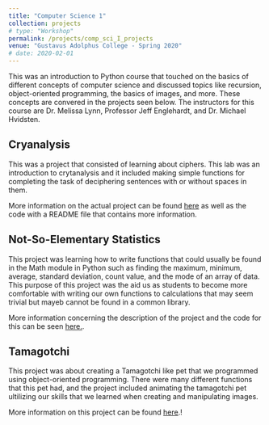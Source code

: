 ```yaml
---
title: "Computer Science 1"
collection: projects
# type: "Workshop"
permalink: /projects/comp_sci_I_projects
venue: "Gustavus Adolphus College - Spring 2020"
# date: 2020-02-01
---
```


This was an introduction to Python course that touched on the basics of different concepts of computer science and discussed topics like recursion, object-oriented programming, the basics of images, and more. These concepts are convered in the projects seen below. The instructors for this course are Dr. Melissa Lynn, Professor Jeff Englehardt, and Dr. Michael Hvidsten.

## **Cryanalysis**   
This was a project that consisted of learning about ciphers. This lab was an introduction to crytanalysis and it included making simple functions for completing the task of deciphering sentences with or without spaces in them. 

More information on the actual project can be found <a href = "https://github.com/abbyruthe/cs_1_project4_cryptanalysis">here</a> as well as the code with a README file that contains more information.

## **Not-So-Elementary Statistics**   
This project was learning how to write functions that could usually be found in the Math module in Python such as finding the maximum, minimum, average, standard deviation, count value, and the mode of an array of data. This purpose of this project was the aid us as students to become more comfortable with writing our own functions to calculations that may seem trivial but mayeb cannot be found in a common library.

More information concerning the description of the project and the code for this can be seen <a href = "https://github.com/abbyruthe/cs_1_project5_statistics">here.</a>.

## **Tamagotchi**  
This project was about creating a Tamagotchi like pet that we programmed using object-oriented programming. There were many different functions that this pet had, and the project included animating the tamagotchi pet ultilizing our skills that we learned when creating and manipulating images. 

More information on this project can be found <a href = "https://github.com/abbyruthe/cs_1_project10_tamagotchi">here</a>.!
